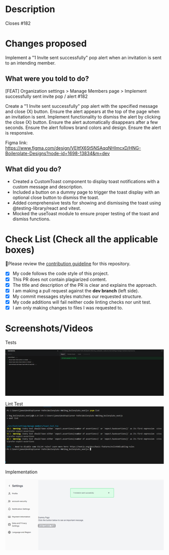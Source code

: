 <!-- Do not delete this PR template. Just edit it to include the required information -->

# Description

<!-- If your PR fixes an open issue, use `Closes #999` to link your PR with the issue. #999 stands for the issue number you are fixing -->

<!-- Github Issue Example: Closes #31 -->

Closes #182

# Changes proposed

Implement a "1 Invite sent successfully" pop alert when an invitation is sent to an intending member.

## What were you told to do?

[FEAT] Organization settings > Manage Members page > Implement successfully sent invite pop / alert #182

Create a "1 Invite sent successfully" pop alert with the specified message and close (X) button.
Ensure the alert appears at the top of the page when an invitation is sent.
Implement functionality to dismiss the alert by clicking the close (X) button.
Ensure the alert automatically disappears after a few seconds.
Ensure the alert follows brand colors and design.
Ensure the alert is responsive.

Figma link: https://www.figma.com/design/VEItfX6St5NSAqqNHImcxD/HNG-Boilerplate-Designs?node-id=1698-13834&m=dev

## What did you do?

- Created a CustomToast component to display toast notifications with a custom message and description.
- Included a button on a dummy page to trigger the toast display with an optional close button to dismiss the toast.
- Added comprehensive tests for showing and dismissing the toast using @testing-library/react and vitest.
- Mocked the useToast module to ensure proper testing of the toast and dismiss functions.

# Check List (Check all the applicable boxes)

🚨Please review the [contribution guideline](CONTRIBUTING.md) for this repository.

- [x] My code follows the code style of this project.
- [x] This PR does not contain plagiarized content.
- [x] The title and description of the PR is clear and explains the approach.
- [x] I am making a pull request against the **dev branch** (left side).
- [x] My commit messages styles matches our requested structure.
- [x] My code additions will fail neither code linting checks nor unit test.
- [x] I am only making changes to files I was requested to.

# Screenshots/Videos

Tests

![vitest tests](image.png)

Lint Test
![lint tests](image-2.png)

Implementation

![alert-toast image](image-1.png)
